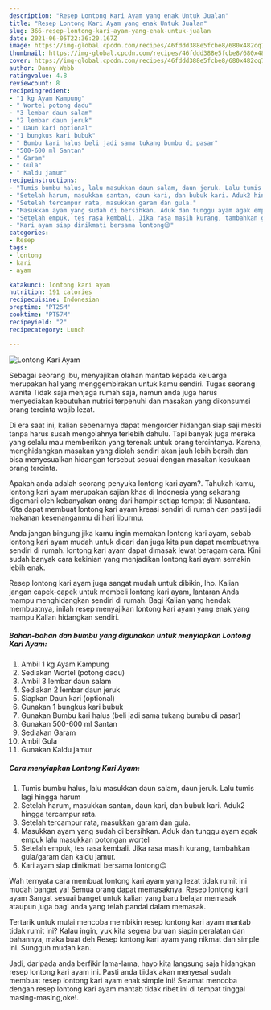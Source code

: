 ```yaml
---
description: "Resep Lontong Kari Ayam yang enak Untuk Jualan"
title: "Resep Lontong Kari Ayam yang enak Untuk Jualan"
slug: 366-resep-lontong-kari-ayam-yang-enak-untuk-jualan
date: 2021-06-05T22:36:20.167Z
image: https://img-global.cpcdn.com/recipes/46fddd388e5fcbe8/680x482cq70/lontong-kari-ayam-foto-resep-utama.jpg
thumbnail: https://img-global.cpcdn.com/recipes/46fddd388e5fcbe8/680x482cq70/lontong-kari-ayam-foto-resep-utama.jpg
cover: https://img-global.cpcdn.com/recipes/46fddd388e5fcbe8/680x482cq70/lontong-kari-ayam-foto-resep-utama.jpg
author: Danny Webb
ratingvalue: 4.8
reviewcount: 8
recipeingredient:
- "1 kg Ayam Kampung"
- " Wortel potong dadu"
- "3 lembar daun salam"
- "2 lembar daun jeruk"
- " Daun kari optional"
- "1 bungkus kari bubuk"
- " Bumbu kari halus beli jadi sama tukang bumbu di pasar"
- "500-600 ml Santan"
- " Garam"
- " Gula"
- " Kaldu jamur"
recipeinstructions:
- "Tumis bumbu halus, lalu masukkan daun salam, daun jeruk. Lalu tumis lagi hingga harum"
- "Setelah harum, masukkan santan, daun kari, dan bubuk kari. Aduk2 hingga tercampur rata."
- "Setelah tercampur rata, masukkan garam dan gula."
- "Masukkan ayam yang sudah di bersihkan. Aduk dan tunggu ayam agak empuk lalu masukkan potongan wortel"
- "Setelah empuk, tes rasa kembali. Jika rasa masih kurang, tambahkan gula/garam dan kaldu jamur."
- "Kari ayam siap dinikmati bersama lontong😊"
categories:
- Resep
tags:
- lontong
- kari
- ayam

katakunci: lontong kari ayam 
nutrition: 191 calories
recipecuisine: Indonesian
preptime: "PT25M"
cooktime: "PT57M"
recipeyield: "2"
recipecategory: Lunch

---
```



![Lontong Kari Ayam](https://img-global.cpcdn.com/recipes/46fddd388e5fcbe8/680x482cq70/lontong-kari-ayam-foto-resep-utama.jpg)

Sebagai seorang ibu, menyajikan olahan mantab kepada keluarga merupakan hal yang menggembirakan untuk kamu sendiri. Tugas seorang  wanita Tidak saja menjaga rumah saja, namun anda juga harus menyediakan kebutuhan nutrisi terpenuhi dan masakan yang dikonsumsi orang tercinta wajib lezat.

Di era  saat ini, kalian sebenarnya dapat mengorder hidangan siap saji meski tanpa harus susah mengolahnya terlebih dahulu. Tapi banyak juga mereka yang selalu mau memberikan yang terenak untuk orang tercintanya. Karena, menghidangkan masakan yang diolah sendiri akan jauh lebih bersih dan bisa menyesuaikan hidangan tersebut sesuai dengan masakan kesukaan orang tercinta. 



Apakah anda adalah seorang penyuka lontong kari ayam?. Tahukah kamu, lontong kari ayam merupakan sajian khas di Indonesia yang sekarang digemari oleh kebanyakan orang dari hampir setiap tempat di Nusantara. Kita dapat membuat lontong kari ayam kreasi sendiri di rumah dan pasti jadi makanan kesenanganmu di hari liburmu.

Anda jangan bingung jika kamu ingin memakan lontong kari ayam, sebab lontong kari ayam mudah untuk dicari dan juga kita pun dapat membuatnya sendiri di rumah. lontong kari ayam dapat dimasak lewat beragam cara. Kini sudah banyak cara kekinian yang menjadikan lontong kari ayam semakin lebih enak.

Resep lontong kari ayam juga sangat mudah untuk dibikin, lho. Kalian jangan capek-capek untuk membeli lontong kari ayam, lantaran Anda mampu menghidangkan sendiri di rumah. Bagi Kalian yang hendak membuatnya, inilah resep menyajikan lontong kari ayam yang enak yang mampu Kalian hidangkan sendiri.

<!--inarticleads1-->

##### Bahan-bahan dan bumbu yang digunakan untuk menyiapkan Lontong Kari Ayam:

1. Ambil 1 kg Ayam Kampung
1. Sediakan  Wortel (potong dadu)
1. Ambil 3 lembar daun salam
1. Sediakan 2 lembar daun jeruk
1. Siapkan  Daun kari (optional)
1. Gunakan 1 bungkus kari bubuk
1. Gunakan  Bumbu kari halus (beli jadi sama tukang bumbu di pasar)
1. Gunakan 500-600 ml Santan
1. Sediakan  Garam
1. Ambil  Gula
1. Gunakan  Kaldu jamur




<!--inarticleads2-->

##### Cara menyiapkan Lontong Kari Ayam:

1. Tumis bumbu halus, lalu masukkan daun salam, daun jeruk. Lalu tumis lagi hingga harum
1. Setelah harum, masukkan santan, daun kari, dan bubuk kari. Aduk2 hingga tercampur rata.
1. Setelah tercampur rata, masukkan garam dan gula.
1. Masukkan ayam yang sudah di bersihkan. Aduk dan tunggu ayam agak empuk lalu masukkan potongan wortel
1. Setelah empuk, tes rasa kembali. Jika rasa masih kurang, tambahkan gula/garam dan kaldu jamur.
1. Kari ayam siap dinikmati bersama lontong😊




Wah ternyata cara membuat lontong kari ayam yang lezat tidak rumit ini mudah banget ya! Semua orang dapat memasaknya. Resep lontong kari ayam Sangat sesuai banget untuk kalian yang baru belajar memasak ataupun juga bagi anda yang telah pandai dalam memasak.

Tertarik untuk mulai mencoba membikin resep lontong kari ayam mantab tidak rumit ini? Kalau ingin, yuk kita segera buruan siapin peralatan dan bahannya, maka buat deh Resep lontong kari ayam yang nikmat dan simple ini. Sungguh mudah kan. 

Jadi, daripada anda berfikir lama-lama, hayo kita langsung saja hidangkan resep lontong kari ayam ini. Pasti anda tiidak akan menyesal sudah membuat resep lontong kari ayam enak simple ini! Selamat mencoba dengan resep lontong kari ayam mantab tidak ribet ini di tempat tinggal masing-masing,oke!.

